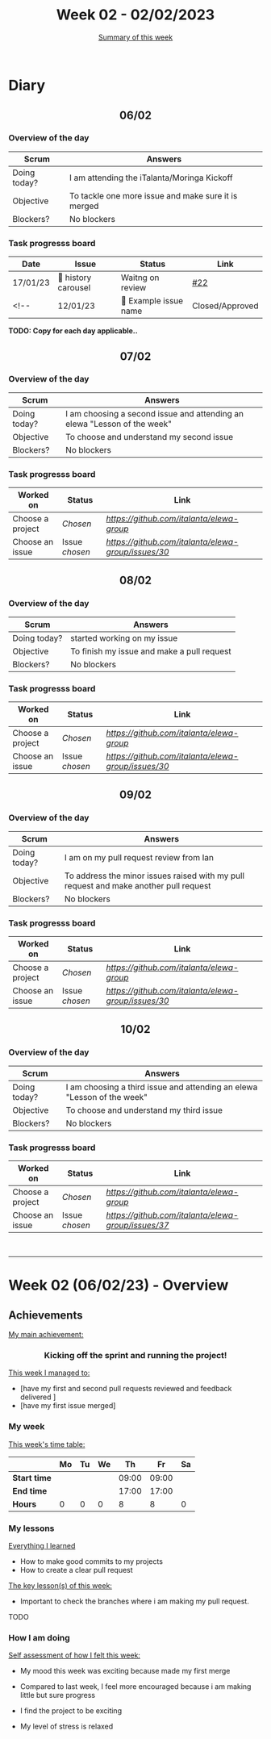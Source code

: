 

<!-- 
  Welcome to your weekly agenda.
  In this agenda, you will note down day to day progress.
-->

<h1 align="center">Week 02 - 02/02/2023</h1>

<p align="center"><a href="#summary">Summary of this week</a></p>

<br/>
<!-- 
  -- SECTION: OVERVIEW
  -- For each day, fill out your diary
  -->

<h1>Diary</h1>

<h2 align="center">06/02</h2>

### Overview of the day

<!-- Fill out the daily scrum table 
  -- Doing today? - What are you working on today?
  -- Objective?   - What do you hope to achieve today?
  -- Blockers?    - Any blockers? Anywhere you need help?
-->

| Scrum	       | Answers 	| 
|----------	   |-------	  |
| Doing today? | I am attending the iTalanta/Moringa Kickoff |
| Objective    | To tackle one more issue and make sure it is merged |
| Blockers?    | No blockers        |

### Task progresss board

<!-- List all the tasks and bounties in progress this week -->

| Date     	| Issue 	| Status 	| Link 	|
|----------	|-------	|--------	|------	|
| 17/01/23 	| 🏇 history carousel | Waitng on review | [#22](https://github.com/italanta/kujali/issues/22) |
<!-- | 12/01/23	| 🏇 Example issue name | Closed/Approved | [#22](https://github.com/italanta/kujali/issues/22) | -->

**TODO: Copy for each day applicable..**

<h2 align="center">07/02</h2>

### Overview of the day

| Scrum	 | Answers 	| 
|----------	|-------	|
| Doing today? | I am choosing a second issue and attending an elewa "Lesson of the week" |
| Objective | To choose and understand my second issue |
| Blockers? | No blockers |

### Task progresss board

| Worked on 	| Status 	| Link 	|
|----------	|-------	|--------	|
| Choose a project | *Chosen* | *https://github.com/italanta/elewa-group* |
| Choose an issue | Issue *chosen* | *https://github.com/italanta/elewa-group/issues/30* |


<h2 align="center">08/02</h2>

### Overview of the day

| Scrum	 | Answers 	| 
|----------	|-------	|
| Doing today? | started working on my issue  |
| Objective | To finish my issue and make a pull request |
| Blockers? | No blockers |

### Task progresss board

| Worked on 	| Status 	| Link 	|
|----------	|-------	|--------	|
| Choose a project | *Chosen* | *https://github.com/italanta/elewa-group* |
| Choose an issue | Issue *chosen* | *https://github.com/italanta/elewa-group/issues/30* |

<h2 align="center">09/02</h2>

### Overview of the day

| Scrum	 | Answers 	| 
|----------	|-------	|
| Doing today? | I am on my pull request review from Ian |
| Objective | To address the minor issues raised with my pull request and make another pull request |
| Blockers? | No blockers |

### Task progresss board

| Worked on 	| Status 	| Link 	|
|----------	|-------	|--------	|
| Choose a project | *Chosen* | *https://github.com/italanta/elewa-group* |
| Choose an issue | Issue *chosen* | *https://github.com/italanta/elewa-group/issues/30* |

<h2 align="center">10/02</h2>

### Overview of the day

| Scrum	 | Answers 	| 
|----------	|-------	|
| Doing today? | I am choosing a third issue and attending an elewa "Lesson of the week" |
| Objective | To choose and understand my third issue |
| Blockers? | No blockers |

### Task progresss board

| Worked on 	| Status 	| Link 	|
|----------	|-------	|--------	|
| Choose a project | *Chosen* | *https://github.com/italanta/elewa-group* |
| Choose an issue | Issue *chosen* | *https://github.com/italanta/elewa-group/issues/37* |*No activity*


<br/>

<hr id="summary" />
<!-- Fill this section at the end of each week, -->

# Week 02 (06/02/23) - Overview

<!-- What was your main achievement -->
<h2>Achievements</h2>

<u>My main achievement:</u>

<!-- Write the achievement you are most proud off in one line! -->
<h3 align="center">Kicking off the sprint and running the project!</h3>

<!-- List all your achievement -->
<u>This week I managed to:</u>

- [have my first and second pull requests reviewed and feedback delivered ]
- [have my first issue merged]

### My week
<!-- Keep track of your time table daily -->
<u>This week's time table:</u>

|                | Mo | Tu 	| We 	| Th | Fr | Sa |
|---             |---	|---	|---  |--- |--- |--- |
| **Start time** |    |     |     | 09:00| 09:00|    |
| **End time**	 |    |     |     |17:00|17:00|    |
| **Hours**	     | 0  | 0   | 0   | 8  | 8  | 0  |

### My lessons
<!-- What did I learn? -->
<u>Everything I learned</u>

- How to make good commits to my projects
- How to create a clear pull request

<u>The key lesson(s) of this week:</u>
- Important to check the branches where i am making my pull request. 

TODO

### How I am doing
<!-- How did you feel? -->
<u>Self assessment of how I felt this week:</u>

- My mood this week was exciting because made my first merge
  
- Compared to last week, I feel more encouraged because i am making little but sure progress

- I find the project to be exciting

- My level of stress is relaxed 